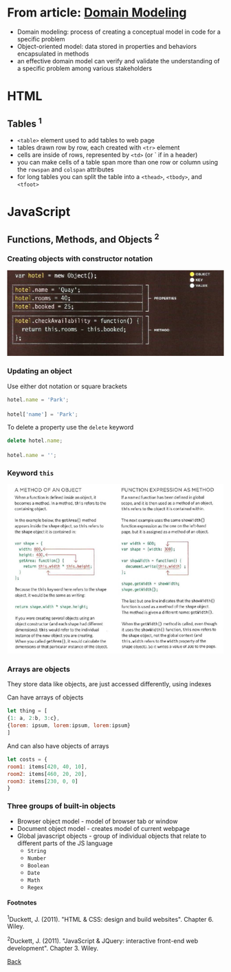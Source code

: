 # From article: [Domain Modeling](#)

* Domain modeling: process of creating a conceptual model in code for a specific problem
* Object-oriented model: data stored in properties and behaviors encapsulated in methods
* an effective domain model can verify and validate the understanding of a specific problem among various stakeholders

# HTML

## Tables <sup>1</sup>

* `<table>` element used to add tables to web page
* tables drawn row by row, each created with `<tr>` element
* cells are inside of rows, represented by `<td>` (or `<th> if in a header)
* you can make cells of a table span more than one row or column using the `rowspan` and `colspan` attributes
* for long tables you can split the table into a `<thead>`, `<tbody>`, and `<tfoot>`

# JavaScript

## Functions, Methods, and Objects <sup>2</sup>

### Creating objects with constructor notation

![newObj](img/newObj.png)

### Updating an object

Use either dot notation or square brackets
```javascript
hotel.name = 'Park';

hotel['name'] = 'Park';
```

To delete a property use the `delete` keyword

```javascript
delete hotel.name;

hotel.name = '';
```

### Keyword `this`

![this](img/this.png)

### Arrays are objects

They store data like objects, are just accessed differently, using indexes

Can have arrays of objects

```js
let thing = [
{1: a, 2:b, 3:c},
{lorem: ipsum, lorem:ipsum, lorem:ipsum}
]
```

And can also have objects of arrays

```js
let costs = {
room1: items[420, 40, 10],
room2: items[460, 20, 20],
room3: items[230, 0, 0]
}
```

### Three groups of built-in objects

* Browser object model - model of browser tab or window
* Document object model - creates model of current webpage
* Global javascript objects - group of individual objects that relate to different parts of the JS language
  * `String`
  * `Number`
  * `Boolean`
  * `Date`
  * `Math`
  * `Regex`

#### Footnotes

<sup>1</sup>Duckett, J. (2011). "HTML & CSS: design and build websites". Chapter 6. Wiley.

<sup>2</sup>Duckett, J. (2011). "JavaScript & JQuery: interactive front-end web development". Chapter 3. Wiley.

[Back](/reading-notes/201/201-TOC.html)